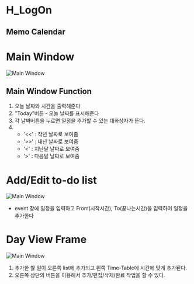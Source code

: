 H_LogOn
 =============
 
Memo Calendar
------------- 
# Main Window

![Main Window](C:\Users\희천\Desktop\오픈소스\메인창.jpg)

## Main Window Function

1. 오늘 날짜와 시간을 출력해준다
2. "Today"버튼 - 오늘 날짜를 표시해준다
3. 각 날짜버튼을 누르면 일정을 추가할 수 있는 대화상자가 뜬다.
4. * '<<' : 작년 날짜로 보여줌
   * '>>' : 내년 날짜로 보여줌
   * '<'  : 지난달 날짜로 보여줌
   * '>'  : 다음달 날짜로 보여줌

# Add/Edit to-do list
![Main Window](C:\Users\희천\Desktop\오픈소스\메인창.jpg)

* event 창에 일정을 입력하고 From(시작시간), To(끝나는시간)을 입력하여 일정을 추가한다

# Day View Frame

![Main Window](C:\Users\희천\Desktop\오픈소스\메인창.jpg)

1. 추가한 할 일이 오른쪽 list에 추가되고 왼쪽 Time-Table에 시간에 맞게 추가된다.
2. 오른쪽 상단의 버튼을 이용해서 추가/편집/삭제/완료 작업을 할 수 있다.
